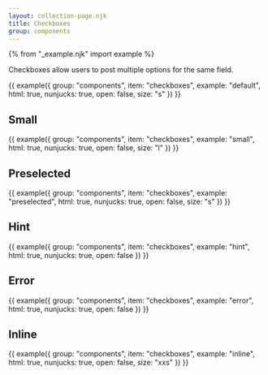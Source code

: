 ```yaml
---
layout: collection-page.njk
title: Checkboxes
group: components
---
```


{% from "_example.njk" import example %}

Checkboxes allow users to post multiple options for the same field.

{{ example({ group: "components", item: "checkboxes", example: "default", html: true, nunjucks: true, open: false, size: "s" }) }}

## Small

{{ example({ group: "components", item: "checkboxes", example: "small", html: true, nunjucks: true, open: false, size: "l" }) }}

## Preselected

{{ example({ group: "components", item: "checkboxes", example: "preselected", html: true, nunjucks: true, open: false, size: "s" }) }}

## Hint

{{ example({ group: "components", item: "checkboxes", example: "hint", html: true, nunjucks: true, open: false }) }}

## Error

{{ example({ group: "components", item: "checkboxes", example: "error", html: true, nunjucks: true, open: false }) }}

## Inline

{{ example({ group: "components", item: "checkboxes", example: "inline", html: true, nunjucks: true, open: false, size: "xxs" }) }}
